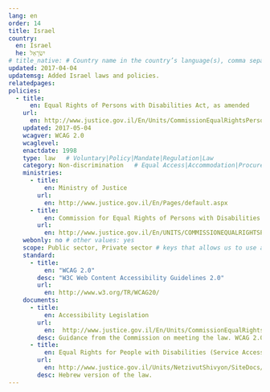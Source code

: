 ```yaml
---
lang: en
order: 14
title: Israel
country:
  en: Israel
  he: יִשְׂרָאֵל
# title_native: # Country name in the country’s language(s), comma separated. For Switzerland: Schweiz, Suisse, Svizzera, Svizra
updated: 2017-04-04
updatemsg: Added Israel laws and policies.
relatedpages:
policies:
  - title:
      en: Equal Rights of Persons with Disabilities Act, as amended
    url:
      en: http://www.justice.gov.il/En/Units/CommissionEqualRightsPersonsDisabilities/Equal-Rights-For-Persons-With-Disabilities-Law/Pages/Equal-Rights-For-Persons-With-Disabilities-Law.aspx
    updated: 2017-05-04
    wcagver: WCAG 2.0
    wcaglevel:
    enactdate: 1998
    type: law   # Voluntary|Policy|Mandate|Regulation|Law
    category: Non-discrimination   # Equal Access|Accommodation|Procurement|Proposed
    ministries:
      - title:
          en: Ministry of Justice
        url:
          en: http://www.justice.gov.il/En/Pages/default.aspx
      - title:
          en: Commission for Equal Rights of Persons with Disabilities
        url:
          en: http://www.justice.gov.il/En/UNITS/COMMISSIONEQUALRIGHTSPERSONSDISABILITIES/Pages/About-the-Commission-for-Equal-Rights-of-Persons-With-Disablities.aspx
    webonly: no # other values: yes
    scope: Public sector, Private sector # keys that allows us to use any combination
    standard:
      - title:
          en: "WCAG 2.0"
        desc: "W3C Web Content Accessibility Guidelines 2.0"
        url:
          en: http://www.w3.org/TR/WCAG20/
    documents:
      - title:
          en: Accessibility Legislation
        url:
          en:  http://www.justice.gov.il/En/Units/CommissionEqualRightsPersonsDisabilities/Accessibility/Accessibility_Legislation/Pages/Accessibility-Legislation-Default.aspx
        desc: Guidance from the Commission on meeting the law. WCAG 2.0 Level AA is required.
      - title:
          en: Equal Rights for People with Disabilities (Service Accessibility Adjustments) Regulations
        url:
          en: http://www.justice.gov.il/Units/NetzivutShivyon/SiteDocs/1160_TakHanegishutLeSherut.doc
        desc: Hebrew version of the law.
---
```

